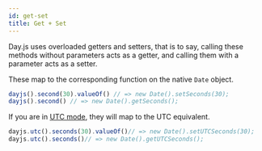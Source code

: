 ```yaml
---
id: get-set
title: Get + Set
---
```


Day.js uses overloaded getters and setters, that is to say, calling these methods without parameters acts as a getter, and calling them with a parameter acts as a setter.

These map to the corresponding function on the native `Date` object.

```js
dayjs().second(30).valueOf() // => new Date().setSeconds(30);
dayjs().second() // => new Date().getSeconds();
```

If you are in [UTC mode](../parse/utc), they will map to the UTC equivalent.

```js
dayjs.utc().seconds(30).valueOf()// => new Date().setUTCSeconds(30);
dayjs.utc().seconds()// => new Date().getUTCSeconds();
```
